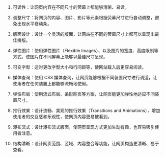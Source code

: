 

1. 可读性：让网页内容在不同尺寸的荧幕上都能够清晰、易读。

2. 调整尺寸：将网页的内容、图片、影片等元素根据荧幕尺寸进行自动调整，避免出现水平卷动条。

3. 版面设计：设计一个灵活的版面，让网站在不同的荧幕尺寸上都可以呈现出最佳排版。

4. 弹性图片：使用弹性图片（Flexible Images）、以及图片的宽度、高度限制等方式，使图片在不同屏幕上能够以最佳尺寸呈现。

5. 可变字型：适时更改字型大小和行间距等，使网站载入后更容易阅读。

6. 媒体查询：使用 CSS 媒体查询，让网页能够根据不同装置尺寸进行调适，让使用者在任何装置上都能够流畅地使用。

7. 弹性布局：使用流式布局、条形网页等方案，让网页能更加弹性地适应不同装置尺寸。

8. 推行效果：设计流畅、美观的推行效果（Transitions and Animations），增加使用者的交互感和乐观性，使网页内容更易被看到。

9. 瀑布流式：设计瀑布流式版面，使网页呈现方式更加生动有趣，也容易吸引使用者注意。

10. 结构清晰：设计网页范围、区域、内容整合等功能，让网页构造更清晰、易于查看。